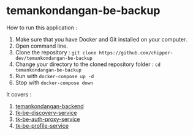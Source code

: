 # temankondangan-be-backup

How to run this application :
1.	Make sure that you have Docker and Git installed on your computer.
2.	Open command line.
3.	Clone the repository : ```git clone https://github.com/chipper-dev/temankondangan-be-backup```
4.	Change your directory to the cloned repository folder : ```cd temankondangan-be-backup```
5.  Run with ```docker-compose up -d```
6.  Stop with ```docker-compose down```

It covers :
1.  [temankondangan-backend](https://github.com/chipper-dev/temankondangan-backend)
2.  [tk-be-discovery-service](https://github.com/chipper-dev/tk-be-discovery-service)
3.  [tk-be-auth-proxy-service](https://github.com/chipper-dev/tk-be-auth-proxy-service)
4.  [tk-be-profile-service](https://github.com/chipper-dev/tk-be-profile-service)
